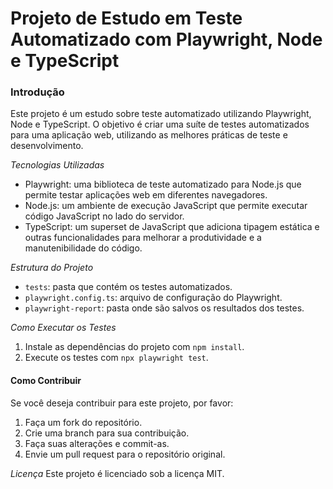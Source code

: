 # Projeto de Estudo em Teste Automatizado com Playwright, Node e TypeScript

### Introdução
Este projeto é um estudo sobre teste automatizado utilizando Playwright, Node e TypeScript. O objetivo é criar uma suíte de testes automatizados para uma aplicação web, utilizando as melhores práticas de teste e desenvolvimento.

*Tecnologias Utilizadas*
- Playwright: uma biblioteca de teste automatizado para Node.js que permite testar aplicações web em diferentes navegadores.
- Node.js: um ambiente de execução JavaScript que permite executar código JavaScript no lado do servidor.
- TypeScript: um superset de JavaScript que adiciona tipagem estática e outras funcionalidades para melhorar a produtividade e a manutenibilidade do código.

*Estrutura do Projeto*
- `tests`: pasta que contém os testes automatizados.
- `playwright.config.ts`: arquivo de configuração do Playwright.
- `playwright-report`: pasta onde são salvos os resultados dos testes.

*Como Executar os Testes*
1. Instale as dependências do projeto com `npm install`.
2. Execute os testes com `npx playwright test`.

#### Como Contribuir
Se você deseja contribuir para este projeto, por favor:

1. Faça um fork do repositório.
2. Crie uma branch para sua contribuição.
3. Faça suas alterações e commit-as.
4. Envie um pull request para o repositório original.

*Licença*
Este projeto é licenciado sob a licença MIT.
